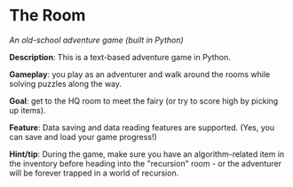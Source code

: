 # The Room
*An old-school adventure game (built in Python)*

**Description**: This is a text-based adventure game in Python. 

**Gameplay**: you play as an adventurer and walk around the rooms while solving puzzles along the way.

**Goal**: get to the HQ room to meet the fairy (or try to score high by picking up items).

**Feature**: Data saving and data reading features are supported. (Yes, you can save and load your game progress!)

**Hint/tip**: During the game, make sure you have an algorithm-related item in the inventory before heading into the "recursion" room - or the adventurer will be forever trapped in a world of recursion.
